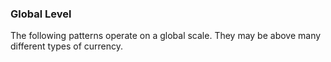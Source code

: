 
### Global Level

The following patterns operate on a global scale.  They may be above many different types of currency.

